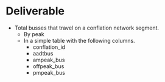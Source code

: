 # Deliverable

* Total busses that travel on a conflation network segment.
  * By peak
  * In a simple table with the following columns.
    * conflation_id
    * aadtbus
    * ampeak_bus
    * offpeak_bus
    * pmpeak_bus
